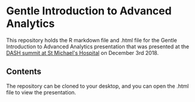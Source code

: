 # Gentle Introduction to Advanced Analytics

This repository holds the R markdown file and .html file for the Gentle Introduction to Advanced Analytics presentation that was presented at
the [DASH summit at St Michael's Hospital](https://sites.google.com/view/dashsummit/home) on December 3rd 2018. 

## Contents 

The repository can be cloned to your desktop, and you can open the .html file to view the presentation. 
